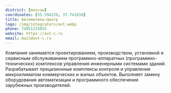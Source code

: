 ```yaml
---
district: [moscow]
coordinates: [55.594229, 37.741818]
title: Автоматика-Центр
logo: /img/integrators/avt.webp
phone: 74951233055
website: https://avt-c.ru
email: mail@avt-c.ru
---
```


Компания занимается проектированием, производством, установкой и сервисным обслуживанием программно-аппаратных (программно-технических) комплексов управления инженерными системами зданий. 
Разрабатывает прецизионные комплексы контроля и управления микроклиматом коммерческих и жилых объектов. 
Выполняет замену оборудования автоматизации и программного обеспечения зарубежных производителей.
